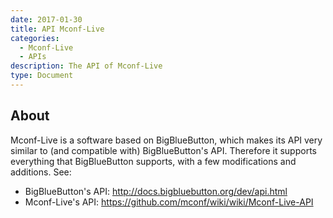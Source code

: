 ```yaml
---
date: 2017-01-30
title: API Mconf-Live
categories:
  - Mconf-Live
  - APIs
description: The API of Mconf-Live
type: Document
---
```


## About

Mconf-Live is a software based on BigBlueButton, which makes its API very similar to (and compatible with) BigBlueButton's API. Therefore it supports everything that BigBlueButton supports, with a few modifications and additions. See:

* BigBlueButton's API: <http://docs.bigbluebutton.org/dev/api.html>
* Mconf-Live's API: <https://github.com/mconf/wiki/wiki/Mconf-Live-API>
